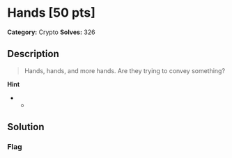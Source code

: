 # Hands [50 pts]

**Category:** Crypto
**Solves:** 326

## Description
>Hands, hands, and more hands. Are they trying to convey something?

**Hint**
* -

## Solution

### Flag

